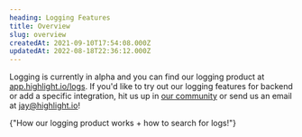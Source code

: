 ```yaml
---
heading: Logging Features
title: Overview
slug: overview
createdAt: 2021-09-10T17:54:08.000Z
updatedAt: 2022-08-18T22:36:12.000Z
---
```


Logging is currently in alpha and you can find our logging product at [app.highlight.io/logs](https://app.highlight.io/logs). If you'd like to try out our logging features for backend or add a specific integration, hit us up in [our community](https://highlight.io/community) or send us an email at [jay@highlight.io](mailto:jay@highlight.io)!

<DocsCardGroup>
    <DocsCard title="Log Search Specification" href="./log-search.md">
        {"How our logging product works + how to search for logs!"}
    </DocsCard>
</DocsCardGroup>
